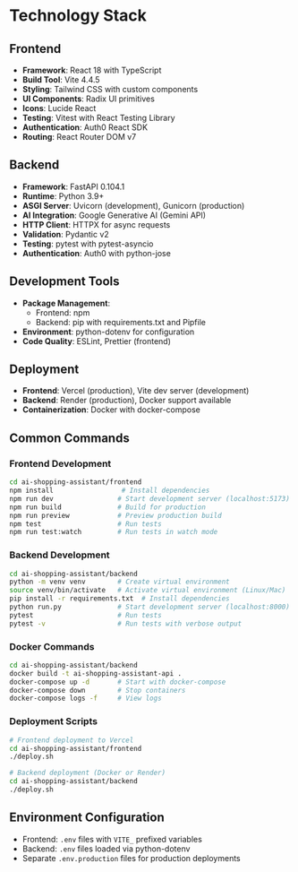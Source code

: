# Technology Stack

## Frontend
- **Framework**: React 18 with TypeScript
- **Build Tool**: Vite 4.4.5
- **Styling**: Tailwind CSS with custom components
- **UI Components**: Radix UI primitives
- **Icons**: Lucide React
- **Testing**: Vitest with React Testing Library
- **Authentication**: Auth0 React SDK
- **Routing**: React Router DOM v7

## Backend
- **Framework**: FastAPI 0.104.1
- **Runtime**: Python 3.9+
- **ASGI Server**: Uvicorn (development), Gunicorn (production)
- **AI Integration**: Google Generative AI (Gemini API)
- **HTTP Client**: HTTPX for async requests
- **Validation**: Pydantic v2
- **Testing**: pytest with pytest-asyncio
- **Authentication**: Auth0 with python-jose

## Development Tools
- **Package Management**: 
  - Frontend: npm
  - Backend: pip with requirements.txt and Pipfile
- **Environment**: python-dotenv for configuration
- **Code Quality**: ESLint, Prettier (frontend)

## Deployment
- **Frontend**: Vercel (production), Vite dev server (development)
- **Backend**: Render (production), Docker support available
- **Containerization**: Docker with docker-compose

## Common Commands

### Frontend Development
```bash
cd ai-shopping-assistant/frontend
npm install                 # Install dependencies
npm run dev                # Start development server (localhost:5173)
npm run build              # Build for production
npm run preview            # Preview production build
npm test                   # Run tests
npm run test:watch         # Run tests in watch mode
```

### Backend Development
```bash
cd ai-shopping-assistant/backend
python -m venv venv        # Create virtual environment
source venv/bin/activate   # Activate virtual environment (Linux/Mac)
pip install -r requirements.txt  # Install dependencies
python run.py              # Start development server (localhost:8000)
pytest                     # Run tests
pytest -v                  # Run tests with verbose output
```

### Docker Commands
```bash
cd ai-shopping-assistant/backend
docker build -t ai-shopping-assistant-api .
docker-compose up -d       # Start with docker-compose
docker-compose down        # Stop containers
docker-compose logs -f     # View logs
```

### Deployment Scripts
```bash
# Frontend deployment to Vercel
cd ai-shopping-assistant/frontend
./deploy.sh

# Backend deployment (Docker or Render)
cd ai-shopping-assistant/backend
./deploy.sh
```

## Environment Configuration
- Frontend: `.env` files with `VITE_` prefixed variables
- Backend: `.env` files loaded via python-dotenv
- Separate `.env.production` files for production deployments
